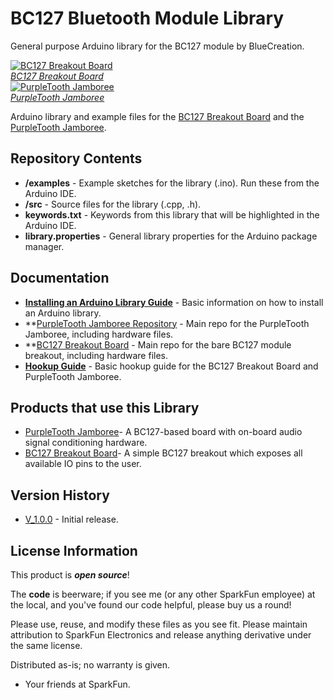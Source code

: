 BC127 Bluetooth Module Library
==================

General purpose Arduino library for the BC127 module by BlueCreation.

[![BC127 Breakout Board](https://cdn.sparkfun.com/assets/parts/8/3/8/7/11927-01.jpg)  
*BC127 Breakout Board*](https://www.sparkfun.com/products/11927)  
[![PurpleTooth Jamboree](https://cdn.sparkfun.com/assets/parts/8/3/8/0/11924-01.jpg)  
*PurpleTooth Jamboree*](https://www.sparkfun.com/products/11924)  

Arduino library and example files for the [BC127 Breakout Board](https://www.sparkfun.com/products/11927) and the [PurpleTooth Jamboree](https://www.sparkfun.com/products/11924).

Repository Contents
-------------------

* **/examples** - Example sketches for the library (.ino). Run these from the Arduino IDE. 
* **/src** - Source files for the library (.cpp, .h).
* **keywords.txt** - Keywords from this library that will be highlighted in the Arduino IDE. 
* **library.properties** - General library properties for the Arduino package manager. 

Documentation
--------------

* **[Installing an Arduino Library Guide](https://learn.sparkfun.com/tutorials/installing-an-arduino-library)** - Basic information on how to install an Arduino library.
* **[PurpleTooth Jamboree Repository](https://github.com/sparkfun/Purpletooth_Jamboree) - Main repo for the PurpleTooth Jamboree, including hardware files.
* **[BC127 Breakout Board](https://github.com/sparkfun/BC127_Breakout_Board) - Main repo for the bare BC127 module breakout, including hardware files.
* **[Hookup Guide](https://learn.sparkfun.com/tutorials/understanding-the-bc127-bluetooth-module?_ga=1.177399590.2027565913.1426710239)** - Basic hookup guide for the BC127 Breakout Board and PurpleTooth Jamboree.

Products that use this Library 
---------------------------------

* [PurpleTooth Jamboree](https://www.sparkfun.com/products/11924)- A BC127-based board with on-board audio signal conditioning hardware.
* [BC127 Breakout Board](https://www.sparkfun.com/products/11927)- A simple BC127 breakout which exposes all available IO pins to the user.

Version History
---------------

* [V_1.0.0]() - Initial release.

License Information
-------------------

This product is _**open source**_! 

The **code** is beerware; if you see me (or any other SparkFun employee) at the local, and you've found our code helpful, please buy us a round!

Please use, reuse, and modify these files as you see fit. Please maintain attribution to SparkFun Electronics and release anything derivative under the same license.

Distributed as-is; no warranty is given.

- Your friends at SparkFun.

